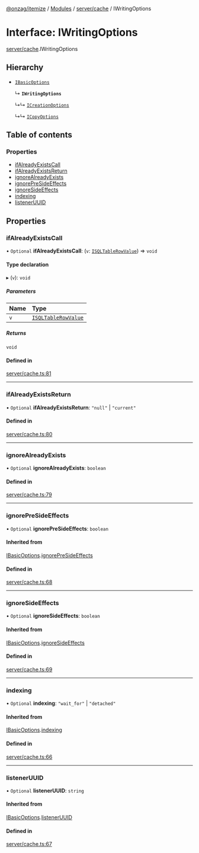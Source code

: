 [@onzag/itemize](../README.md) / [Modules](../modules.md) / [server/cache](../modules/server_cache.md) / IWritingOptions

# Interface: IWritingOptions

[server/cache](../modules/server_cache.md).IWritingOptions

## Hierarchy

- [`IBasicOptions`](server_cache.IBasicOptions.md)

  ↳ **`IWritingOptions`**

  ↳↳ [`ICreationOptions`](server_cache.ICreationOptions.md)

  ↳↳ [`ICopyOptions`](server_cache.ICopyOptions.md)

## Table of contents

### Properties

- [ifAlreadyExistsCall](server_cache.IWritingOptions.md#ifalreadyexistscall)
- [ifAlreadyExistsReturn](server_cache.IWritingOptions.md#ifalreadyexistsreturn)
- [ignoreAlreadyExists](server_cache.IWritingOptions.md#ignorealreadyexists)
- [ignorePreSideEffects](server_cache.IWritingOptions.md#ignorepresideeffects)
- [ignoreSideEffects](server_cache.IWritingOptions.md#ignoresideeffects)
- [indexing](server_cache.IWritingOptions.md#indexing)
- [listenerUUID](server_cache.IWritingOptions.md#listeneruuid)

## Properties

### ifAlreadyExistsCall

• `Optional` **ifAlreadyExistsCall**: (`v`: [`ISQLTableRowValue`](base_Root_sql.ISQLTableRowValue.md)) => `void`

#### Type declaration

▸ (`v`): `void`

##### Parameters

| Name | Type |
| :------ | :------ |
| `v` | [`ISQLTableRowValue`](base_Root_sql.ISQLTableRowValue.md) |

##### Returns

`void`

#### Defined in

[server/cache.ts:81](https://github.com/onzag/itemize/blob/73e0c39e/server/cache.ts#L81)

___

### ifAlreadyExistsReturn

• `Optional` **ifAlreadyExistsReturn**: ``"null"`` \| ``"current"``

#### Defined in

[server/cache.ts:80](https://github.com/onzag/itemize/blob/73e0c39e/server/cache.ts#L80)

___

### ignoreAlreadyExists

• `Optional` **ignoreAlreadyExists**: `boolean`

#### Defined in

[server/cache.ts:79](https://github.com/onzag/itemize/blob/73e0c39e/server/cache.ts#L79)

___

### ignorePreSideEffects

• `Optional` **ignorePreSideEffects**: `boolean`

#### Inherited from

[IBasicOptions](server_cache.IBasicOptions.md).[ignorePreSideEffects](server_cache.IBasicOptions.md#ignorepresideeffects)

#### Defined in

[server/cache.ts:68](https://github.com/onzag/itemize/blob/73e0c39e/server/cache.ts#L68)

___

### ignoreSideEffects

• `Optional` **ignoreSideEffects**: `boolean`

#### Inherited from

[IBasicOptions](server_cache.IBasicOptions.md).[ignoreSideEffects](server_cache.IBasicOptions.md#ignoresideeffects)

#### Defined in

[server/cache.ts:69](https://github.com/onzag/itemize/blob/73e0c39e/server/cache.ts#L69)

___

### indexing

• `Optional` **indexing**: ``"wait_for"`` \| ``"detached"``

#### Inherited from

[IBasicOptions](server_cache.IBasicOptions.md).[indexing](server_cache.IBasicOptions.md#indexing)

#### Defined in

[server/cache.ts:66](https://github.com/onzag/itemize/blob/73e0c39e/server/cache.ts#L66)

___

### listenerUUID

• `Optional` **listenerUUID**: `string`

#### Inherited from

[IBasicOptions](server_cache.IBasicOptions.md).[listenerUUID](server_cache.IBasicOptions.md#listeneruuid)

#### Defined in

[server/cache.ts:67](https://github.com/onzag/itemize/blob/73e0c39e/server/cache.ts#L67)
